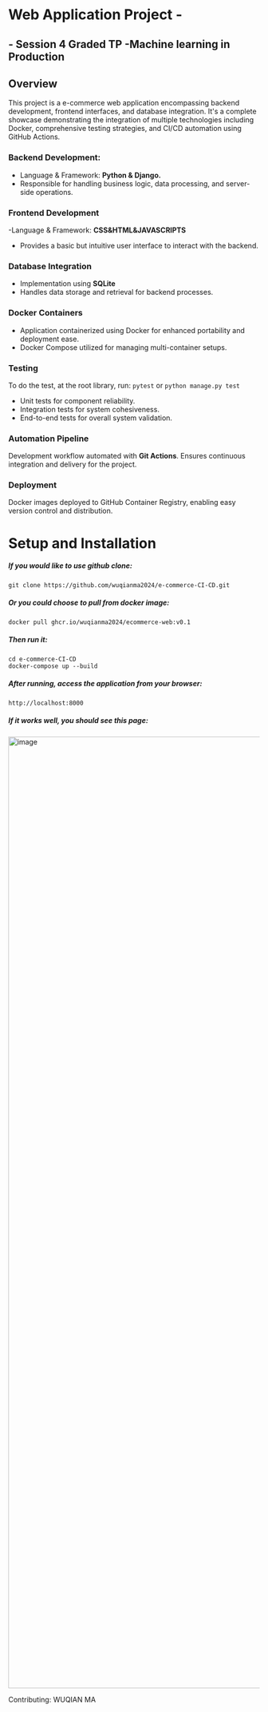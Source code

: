 # Web Application Project -
## - Session 4 Graded TP -Machine learning in Production
## Overview
This project is a e-commerce web application encompassing backend development, frontend interfaces, and database integration. It's a complete showcase demonstrating the integration of multiple technologies including Docker, comprehensive testing strategies, and CI/CD automation using GitHub Actions.

### Backend Development: 
- Language & Framework: **Python & Django.**
- Responsible for handling business logic, data processing, and server-side operations.

### Frontend Development
-Language & Framework: **CSS&HTML&JAVASCRIPTS**
- Provides a basic but intuitive user interface to interact with the backend.

### Database Integration
- Implementation using **SQLite** 
- Handles data storage and retrieval for backend processes.

### Docker Containers
- Application containerized using Docker for enhanced portability and deployment ease.
- Docker Compose utilized for managing multi-container setups.

### Testing
To do the test, at the root library, run:
    ```pytest```
or
    ```python manage.py test```

- Unit tests for component reliability.
- Integration tests for system cohesiveness.
- End-to-end tests for overall system validation.

### Automation Pipeline

Development workflow automated with **Git Actions**.
Ensures continuous integration and delivery for the project.

### Deployment

Docker images deployed to GitHub Container Registry, enabling easy version control and distribution.


# Setup and Installation
##### If you would like to use github clone:
    
    git clone https://github.com/wuqianma2024/e-commerce-CI-CD.git
   

##### Or you could choose to pull from docker image:
   
    docker pull ghcr.io/wuqianma2024/ecommerce-web:v0.1
  
##### Then run it:
    
    cd e-commerce-CI-CD
    docker-compose up --build
   
##### After running, access the application from your browser:
 
    http://localhost:8000
    
##### If it works well, you should see this page:
<img width="1906" alt="image" src="https://github.com/wuqianma2024/e-commerce-CI-CD/assets/115680054/e57f0d0e-6a9b-43bb-b248-3285f9f6d3e8">





Contributing: WUQIAN MA
